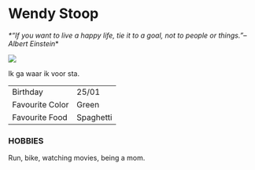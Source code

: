 # Wendy Stoop

_*“If you want to live a happy life, tie it to a goal, not to people or things.”– Albert Einstein_*

![](https://cdn.mos.cms.futurecdn.net/BX7vjSt8KMtcBHyisvcSPK-970-80.jpg.webp)

Ik ga waar ik voor sta.



|   |   |
|---|---|
| Birthday                   |25/01    |
|Favourite  Color            |Green    |
|Favourite Food              |Spaghetti|




### HOBBIES
Run, bike, watching movies, being a mom.




